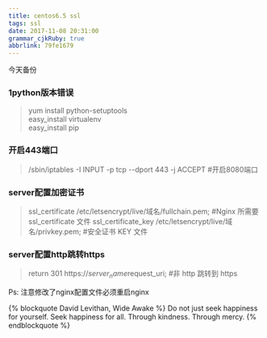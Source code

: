```yaml
---
title: centos6.5 ssl
tags: ssl
date: 2017-11-08 20:31:00
grammar_cjkRuby: true
abbrlink: 79fe1679
---
```



今天备份

### 1python版本错误

> yum install python-setuptools  
easy_install virtualenv  
easy_install pip


### 开启443端口
>/sbin/iptables -I INPUT -p tcp --dport  443 -j ACCEPT #开启8080端口

### server配置加密证书

> ssl_certificate /etc/letsencrypt/live/域名/fullchain.pem;  #Nginx 所需要 ssl_certificate 文件
        ssl_certificate_key /etc/letsencrypt/live/域名/privkey.pem; #安全证书 KEY 文件
		
		
### server配置http跳转https
>  return	301 https://$server_name$request_uri;  #非 http 跳转到 https



Ps: 注意修改了nginx配置文件必须重启nginx
 
{% blockquote David Levithan, Wide Awake %}
Do not just seek happiness for yourself. Seek happiness for all. Through kindness. Through mercy.
{% endblockquote %}
